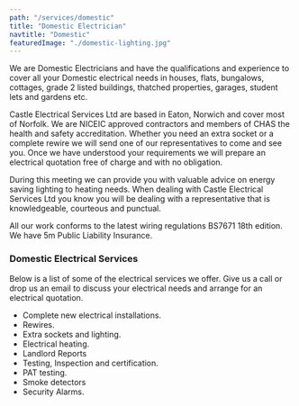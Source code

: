 ```yaml
---
path: "/services/domestic"
title: "Domestic Electrician"
navtitle: "Domestic"
featuredImage: "./domestic-lighting.jpg"
---
```


We are Domestic Electricians and have the qualifications and experience to cover all your Domestic electrical  needs in houses, flats, bungalows, cottages, grade 2 listed buildings, thatched properties, garages, student lets and gardens etc.

Castle Electrical Services Ltd are based in Eaton, Norwich and cover most of Norfolk. We are NICEIC approved contractors and members of CHAS the health and safety accreditation. Whether you need an extra socket or a complete rewire we will send one of our representatives to come and see you. Once we have understood your requirements we will prepare an electrical quotation free of charge and with no obligation.

During this meeting we can provide you with valuable advice on energy saving lighting to heating needs. When dealing with Castle Electrical Services Ltd you know you will be dealing with a representative that is knowledgeable, courteous and punctual.

All our work conforms to the latest wiring regulations BS7671 18th edition. We have 5m Public Liability Insurance.

### Domestic Electrical Services

Below is a list of some of the electrical services we offer. Give us a call or drop us an email to discuss your electrical needs and arrange for an electrical quotation.

- Complete new electrical installations.
- Rewires.
- Extra sockets and lighting.
- Electrical heating.
- Landlord Reports
- Testing, Inspection and certification.
- PAT testing.
- Smoke detectors
- Security Alarms.
